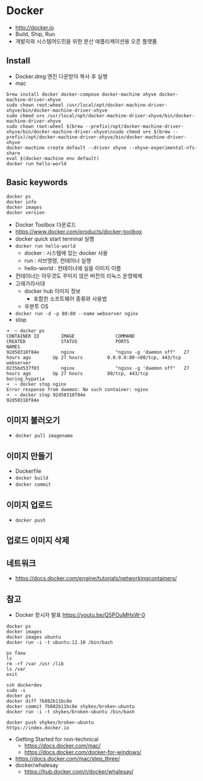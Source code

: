 # Docker

* http://docker.io
* Build, Ship, Run
* 개발자와 시스템어드민을 위한 분산 애플리케이션용 오픈 플랫폼

## Install
* Docker.dmg 엔진 다운받아 복사 후 실행
* mac
```
brew install docker docker-compose docker-machine xhyve docker-machine-driver-xhyve
sudo chown root:wheel /usr/local/opt/docker-machine-driver-xhyve/bin/docker-machine-driver-xhyve
sudo chmod u+s /usr/local/opt/docker-machine-driver-xhyve/bin/docker-machine-driver-xhyve
sudo chown root:wheel $(brew --prefix)/opt/docker-machine-driver-xhyve/bin/docker-machine-driver-xhyve\nsudo chmod u+s $(brew --prefix)/opt/docker-machine-driver-xhyve/bin/docker-machine-driver-xhyve
docker-machine create default --driver xhyve --xhyve-experimental-nfs-share
eval $(docker-machine env default)
docker run hello-world
```

## Basic keywords
```
docker ps
docker info
docker images
docker version
```
* Docker Toolbox 다운로드
* https://www.docker.com/products/docker-toolbox
* docker quick start terminal 실행
* `docker run hello-world`
  * docker : 시스템에 있는 docker 사용
  * run : 서브명령, 컨테이너 실행
  * hello-world : 컨테이너에 실을 이미지 이름
* 컨테이너는 아무것도 꾸미지 않은 버전의 리눅스 운영체제
* 고래가라사대
  * docker hub 이미지 정보
    * 포함한 소프트웨어 종류와 사용법
  * 우분투 OS
* `docker run -d -p 80:80 --name webserver nginx`
* stop
```
➜  ~ docker ps
CONTAINER ID        IMAGE               COMMAND                  CREATED             STATUS              PORTS                         NAMES
92d58318f84e        nginx               "nginx -g 'daemon off"   27 hours ago        Up 27 hours         0.0.0.0:80->80/tcp, 443/tcp   webserver
0235bd537f03        nginx               "nginx -g 'daemon off"   27 hours ago        Up 27 hours         80/tcp, 443/tcp               boring_hypatia
➜  ~ docker stop nginx
Error response from daemon: No such container: nginx
➜  ~ docker stop 92d58318f84e
92d58318f84e
```

## 이미지 불러오기
* `docker pull imagename`

## 이미지 만들기
* Dockerfile
* `docker build`
* `docker commit`

## 이미지 업로드
* `docker push`

## 업로드 이미지 삭제

## 네트워크
* https://docs.docker.com/engine/tutorials/networkingcontainers/


## 참고

* Docker 창시자 발표 https://youtu.be/Q5POuMHxW-0

```
docker ps
docker images
docker images ubuntu
docker run -i -t ubuntu:12.10 /bin/bash

ps faxw
ls
rm -rf /var /usr /lib
ls /var
exit

ssh dockerdev
sudo -s
docker ps
docker diff 7b882b11bc8e
docker commit 7b882b11bc8e shykes/broken-ubuntu
docker run -i -t shykes/broken-ubuntu /bin/bash

docker push shykes/broken-ubuntu
https://index.docker.io
```

* Getting Started for non-technical
  * https://docs.docker.com/mac/
  * https://docs.docker.com/docker-for-windows/
* https://docs.docker.com/mac/step_three/
* docker/whalesay
  * https://hub.docker.com/r/docker/whalesay/
